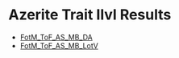 # Azerite Trait Ilvl Results

- [FotM_ToF_AS_MB_DA](Results_DA.md)
- [FotM_ToF_AS_MB_LotV](Results_LotV.md)


